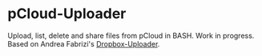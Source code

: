 # pCloud-Uploader
Upload, list, delete and share files from pCloud in BASH. Work in progress. Based on Andrea Fabrizi's [Dropbox-Uploader](https://github.com/andreafabrizi/Dropbox-Uploader).

